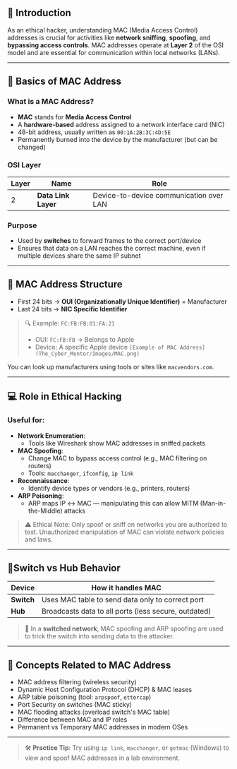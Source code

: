 ## 📘 Introduction

As an ethical hacker, understanding MAC (Media Access Control) addresses is crucial for activities like **network sniffing**, **spoofing**, and **bypassing access controls**. MAC addresses operate at **Layer 2** of the OSI model and are essential for communication within local networks (LANs).

---

## 🧱 Basics of MAC Address

### What is a MAC Address?
- **MAC** stands for **Media Access Control**
- A **hardware-based** address assigned to a network interface card (NIC)
- 48-bit address, usually written as `00:1A:2B:3C:4D:5E`
- Permanently burned into the device by the manufacturer (but can be changed)

### OSI Layer
| Layer | Name              | Role                     |
|-------|-------------------|--------------------------|
| 2     | **Data Link Layer** | Device-to-device communication over LAN |

### Purpose
- Used by **switches** to forward frames to the correct port/device
- Ensures that data on a LAN reaches the correct machine, even if multiple devices share the same IP subnet

---

## 🧠 MAC Address Structure

- First 24 bits → **OUI (Organizationally Unique Identifier)** = Manufacturer
- Last 24 bits → **NIC Specific Identifier**

> 🔍 Example: `FC:FB:FB:01:FA:21`
> - OUI: `FC:FB:FB` → Belongs to Apple
> - Device: A specific Apple device
`[Example of MAC Address](The_Cyber_Mentor/Images/MAC.png)`

You can look up manufacturers using tools or sites like `macvendors.com`.

---

## 💻 Role in Ethical Hacking

### Useful for:
- **Network Enumeration**:
  - Tools like Wireshark show MAC addresses in sniffed packets
- **MAC Spoofing**:
  - Change MAC to bypass access control (e.g., MAC filtering on routers)
  - Tools: `macchanger`, `ifconfig`, `ip link`
- **Reconnaissance**:
  - Identify device types or vendors (e.g., printers, routers)
- **ARP Poisoning**:
  - ARP maps IP ↔ MAC — manipulating this can allow MITM (Man-in-the-Middle) attacks

> ⚠️ Ethical Note: Only spoof or sniff on networks you are authorized to test. Unauthorized manipulation of MAC can violate network policies and laws.

---

## 🚦Switch vs Hub Behavior

| Device  | How it handles MAC |
|---------|---------------------|
| **Switch** | Uses MAC table to send data only to correct port |
| **Hub**    | Broadcasts data to all ports (less secure, outdated) |

> 🎯 In a **switched network**, MAC spoofing and ARP spoofing are used to trick the switch into sending data to the attacker.

---

## 🧠 Concepts Related to MAC Address

- MAC address filtering (wireless security)
- Dynamic Host Configuration Protocol (DHCP) & MAC leases
- ARP table poisoning (tool: `arpspoof`, `ettercap`)
- Port Security on switches (MAC sticky)
- MAC flooding attacks (overload switch's MAC table)
- Difference between MAC and IP roles
- Permanent vs Temporary MAC addresses in modern OSes

---

> 🛠️ **Practice Tip**: Try using `ip link`, `macchanger`, or `getmac` (Windows) to view and spoof MAC addresses in a lab environment.

